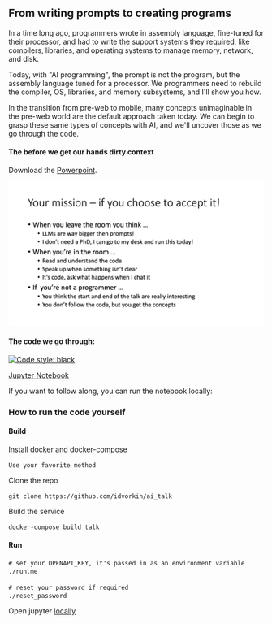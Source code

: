 ## From writing prompts to creating programs

In a time long ago, programmers wrote in assembly language, fine-tuned for their processor, and had to write the support systems they required, like compilers, libraries, and operating systems to manage memory, network, and disk.

Today, with "AI programming", the prompt is not the program, but the assembly language tuned for a processor. We programmers need to rebuild the compiler, OS, libraries, and memory subsystems, and I'll show you how.

In the transition from pre-web to mobile, many concepts unimaginable in the pre-web world are the default approach taken today. We can begin to grasp these same types of concepts with AI, and we'll uncover those as we go through the code.

#### The before we get our hands dirty context

Download the [Powerpoint](building_systems_with_llms.pptx).

![](building_systems_with_llms.gif)


#### The code we go through:
[![Code style: black](https://img.shields.io/badge/code%20style-black-000000.svg)](https://github.com/psf/black)

[Jupyter Notebook](https://github.com/idvorkin/ai_talk/blob/main/coding_llms.ipynb)

If you want to follow along, you can run the notebook locally:

### How to run the code yourself

#### Build

Install docker and docker-compose

    Use your favorite method

Clone the repo

    git clone https://github.com/idvorkin/ai_talk

Build the service

    docker-compose build talk

#### Run

    # set your OPENAPI_KEY, it's passed in as an environment variable
    ./run.me

    # reset your password if required
    ./reset_password

Open jupyter [locally](http://localhost:8888)


